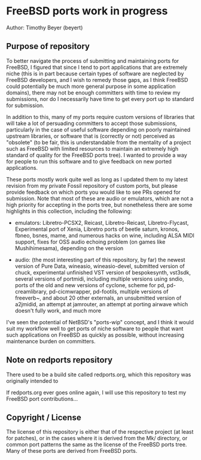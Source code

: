 # FreeBSD ports work in progress

Author: Timothy Beyer (beyert)

## Purpose of repository

To better navigate the process of submitting and maintaining ports for FreeBSD, I figured that since I tend to port applications that are extremely niche (this is in part because certain types of software are neglected by FreeBSD developers, and I wish to remedy those gaps, as I think FreeBSD could potentially be much more general purpose in some application domains), there may not be enough committers with time to review my submissions, nor do I necessarily have time to get every port up to standard for submission.

In addition to this, many of my ports require custom versions of libraries that will take a lot of persuading committers to accept those submissions, particularly in the case of useful software depending on poorly maintained upstream libraries, or software that is (correctly or not) perceived as "obsolete" (to be fair, this is understandable from the mentality of a project such as FreeBSD with limited resources to maintain an extremely high standard of quality for the FreeBSD ports tree).  I wanted to provide a way for people to run this software and to give feedback on new ported applications.

These ports mostly work quite well as long as I updated them to my latest revision from my private Fossil repository of custom ports, but please provide feedback on which ports you would like to see PRs opened for submission.  Note that most of these are audio or emulators, which are not a high priority for accepting in the ports tree, but nonetheless there are some highlights in this collection, including the following:

  *  emulators: Libretro-PCSX2, Reicast, Libretro-Reicast, Libretro-Flycast, Experimental port of Xenia, Libretro ports of beetle saturn, kronos, fbneo, bsnes, mame, and numerous hacks on wine, including ALSA MIDI support, fixes for OSS audio echoing problem (on games like Mushihimesama), depending on the version

  *  audio: (the most interesting part of this repository, by far) the newest version of Pure Data, wineasio, wineasio-devel, submitted version of chuck, experimental unfinished VST version of bespokesynth, vst3sdk, several versions of portmidi, including multiple versions using sndio, ports of the old and new versions of cyclone, scheme for pd, pd-creamlibrary, pd-cicmwrapper, pd-footils, multiple versions of freeverb~, and about 20 other externals, an unsubmitted version of a2jmidid, an attempt at jamrouter, an attempt at porting airwave which doesn't fully work, and much more 

I've seen the potential of NetBSD's "ports-wip" concept, and I think it would suit my workflow well to get ports of niche software to people that want such applications on FreeBSD as quickly as possible, without increasing maintenance burden on committers.

## Note on redports repository

There used to be a build site called redports.org, which this repository was originally intended to 

If redports.org ever goes online again, I will use this repository to test my FreeBSD port contributions...

## Copyright / License

The license of this repository is either that of the respective project (at least for patches), or in the cases where it is derived from the Mk/ directory, or common port patterns the same as the license of the FreeBSD ports tree.  Many of these ports are derived from FreeBSD ports.
